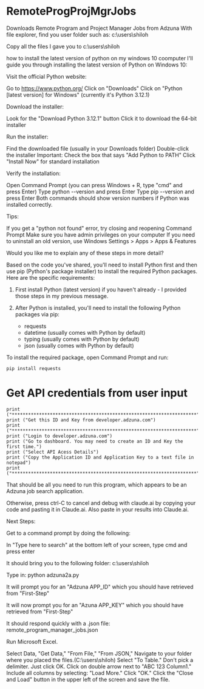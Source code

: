# RemoteProgProjMgrJobs
Downloads Remote Program and Project Manager Jobs from Adzuna
With file explorer, find you user folder such as: c:\users\shiloh

Copy all the files I gave you to c:\users\shiloh

how to install the latest version of python on my windows 10 coomputer
I'll guide you through installing the latest version of Python on Windows 10:

Visit the official Python website:

Go to https://www.python.org/
Click on "Downloads"
Click on "Python [latest version] for Windows" (currently it's Python 3.12.1)


Download the installer:

Look for the "Download Python 3.12.1" button
Click it to download the 64-bit installer


Run the installer:

Find the downloaded file (usually in your Downloads folder)
Double-click the installer
Important: Check the box that says "Add Python to PATH"
Click "Install Now" for standard installation


Verify the installation:

Open Command Prompt (you can press Windows + R, type "cmd" and press Enter)
Type python --version and press Enter
Type pip --version and press Enter
Both commands should show version numbers if Python was installed correctly.



Tips:

If you get a "python not found" error, try closing and reopening Command Prompt
Make sure you have admin privileges on your computer
If you need to uninstall an old version, use Windows Settings > Apps > Apps & Features

Would you like me to explain any of these steps in more detail?

Based on the code you've shared, you'll need to install Python first and then use pip (Python's package installer) to install the required Python packages. Here are the specific requirements:

1. First install Python (latest version) if you haven't already - I provided those steps in my previous message.

2. After Python is installed, you'll need to install the following Python packages via pip:
   - requests
   - datetime (usually comes with Python by default)
   - typing (usually comes with Python by default)
   - json (usually comes with Python by default)

To install the required package, open Command Prompt and run:
```bash
pip install requests
```

# Get API credentials from user input
    print ("********************************************************************")
    print ("Get this ID and Key from developer.adzuna.com")
    print ("********************************************************************")
    print ("Login to developer.adzuna.com")
    print ("Go to dashboard. You may need to create an ID and Key the first time.")
    print ("Select API Acess Details")
    print ("Copy the Application ID and Application Key to a text file in notepad")
    print ("********************************************************************")
    
    
That should be all you need to run this program, which appears to be an Adzuna job search application. 


Otherwise, press ctrl-C to cancel and debug with claude.ai by copying your code and pasting it in Claude.ai.
Also paste in your results into Claude.ai.

Next Steps:

Get to a command prompt by doing the following:

In "Type here to search" at the bottom left of your screen, type cmd and press enter

It should bring you to the following folder: c:\users\shiloh

Type in: python adzuna2a.py

It will prompt you for an "Adzuna APP_ID" which you should have retrieved from "First-Step"

It will now prompt you for an "Azuna APP_KEY" which you should have retrieved from "First-Step"


It should respond quickly with a .json file: remote_program_manager_jobs.json

Run Microsoft Excel.

Select Data, "Get Data," "From File," "From JSON," 
Navigate to your folder where you placed the files.(C:\users\shiloh)
Select "To Table."
Don't pick a delimiter. Just click OK.
Click on double arrow next to "ABC 123 Column1."
Include all columns by selecting: "Load More."
Click "OK."
Click the "Close and Load" button in the upper left of the screen and save the file.
